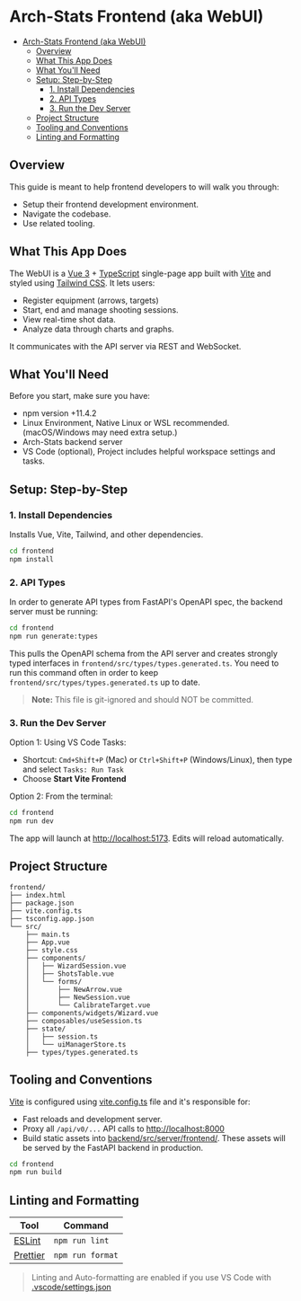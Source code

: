 # Arch-Stats Frontend (aka WebUI)

- [Arch-Stats Frontend (aka WebUI)](#arch-stats-frontend-aka-webui)
    - [Overview](#overview)
    - [What This App Does](#what-this-app-does)
    - [What You'll Need](#what-youll-need)
    - [Setup: Step-by-Step](#setup-step-by-step)
        - [1. Install Dependencies](#1-install-dependencies)
        - [2. API Types](#2-api-types)
        - [3. Run the Dev Server](#3-run-the-dev-server)
    - [Project Structure](#project-structure)
    - [Tooling and Conventions](#tooling-and-conventions)
    - [Linting and Formatting](#linting-and-formatting)

## Overview

This guide is meant to help frontend developers to will walk you through:

- Setup their frontend development environment.
- Navigate the codebase.
- Use related tooling.

## What This App Does

The WebUI is a [Vue 3](https://vuejs.org/guide/introduction) + [TypeScript](https://www.typescriptlang.org/docs/) single-page app built with [Vite](https://vite.dev/guide/) and styled using [Tailwind CSS](https://tailwindcss.com/docs/installation/using-vite). It lets users:

- Register equipment (arrows, targets)
- Start, end and manage shooting sessions.
- View real-time shot data.
- Analyze data through charts and graphs.

It communicates with the API server via REST and WebSocket.

## What You'll Need

Before you start, make sure you have:

- npm version +11.4.2
- Linux Environment, Native Linux or WSL recommended. (macOS/Windows may need extra setup.)
- Arch-Stats backend server
- VS Code (optional), Project includes helpful workspace settings and tasks.

## Setup: Step-by-Step

### 1. Install Dependencies

Installs Vue, Vite, Tailwind, and other dependencies.

```bash
cd frontend
npm install
```

### 2. API Types

In order to generate API types from FastAPI's OpenAPI spec, the backend server must be running:

```bash
cd frontend
npm run generate:types
```

This pulls the OpenAPI schema from the API server and creates strongly typed interfaces in `frontend/src/types/types.generated.ts`. You need to run this command often in order to keep `frontend/src/types/types.generated.ts` up to date.

> **Note:** This file is git-ignored and should NOT be committed.

### 3. Run the Dev Server

Option 1: Using VS Code Tasks:

- Shortcut: `Cmd+Shift+P` (Mac) or `Ctrl+Shift+P` (Windows/Linux), then type and select `Tasks: Run Task`
- Choose **Start Vite Frontend**

Option 2: From the terminal:

```bash
cd frontend
npm run dev
```

The app will launch at <http://localhost:5173>. Edits will reload automatically.

## Project Structure

```text
frontend/
├── index.html
├── package.json
├── vite.config.ts
├── tsconfig.app.json
└── src/
    ├── main.ts
    ├── App.vue
    ├── style.css
    ├── components/
    │   ├── WizardSession.vue
    │   ├── ShotsTable.vue
    │   └── forms/
    │       ├── NewArrow.vue
    │       ├── NewSession.vue
    │       └── CalibrateTarget.vue
    ├── components/widgets/Wizard.vue
    ├── composables/useSession.ts
    ├── state/
    │   ├── session.ts
    │   └── uiManagerStore.ts
    ├── types/types.generated.ts
```

## Tooling and Conventions

[Vite](https://vite.dev/guide/) is configured using [vite.config.ts](./vite.config.ts) file and it's responsible for:

- Fast reloads and development server.
- Proxy all `/api/v0/...` API calls to <http://localhost:8000>
- Build static assets into [backend/src/server/frontend/](../backend/src/server/frontend/). These assets will be served by the FastAPI backend in production.

```bash
cd frontend
npm run build
```

## Linting and Formatting

| Tool                                      | Command          |
| ----------------------------------------- | ---------------- |
| [ESLint](https://eslint.org/docs/latest/) | `npm run lint`   |
| [Prettier](https://prettier.io/docs/)     | `npm run format` |

> Linting and Auto-formatting are enabled if you use VS Code with [.vscode/settings.json](../.vscode/settings.json)
